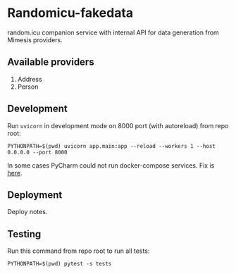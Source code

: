 # Randomicu-fakedata

random.icu companion service with internal API for data generation from Mimesis providers.

## Available providers

1. Address
2. Person

## Development

Run `uvicorn` in development mode on 8000 port (with autoreload) from repo root:

`PYTHONPATH=$(pwd) uvicorn app.main:app --reload --workers 1 --host 0.0.0.0 --port 8000`

In some cases PyCharm could not run docker-compose services. Fix is [here](https://intellij-support.jetbrains.com/hc/en-us/community/posts/360000174084-docker-compose-does-not-work-on-ubuntu-using-default-settings).

## Deployment

Deploy notes.

## Testing

Run this command from repo root to run all tests:

`PYTHONPATH=$(pwd) pytest -s tests`
